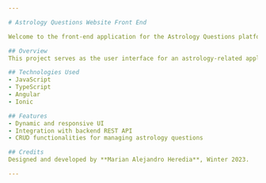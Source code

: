 ```yaml
---

# Astrology Questions Website Front End

Welcome to the front-end application for the Astrology Questions platform.

## Overview
This project serves as the user interface for an astrology-related application. It leverages JavaScript, TypeScript, Angular, and Ionic to provide a dynamic and responsive web experience. Integrated with a backend REST API, it enables users to seamlessly perform CRUD operations related to astrology questions.

## Technologies Used
- JavaScript
- TypeScript
- Angular
- Ionic

## Features
- Dynamic and responsive UI
- Integration with backend REST API
- CRUD functionalities for managing astrology questions

## Credits
Designed and developed by **Marian Alejandro Heredia**, Winter 2023.

---
```


